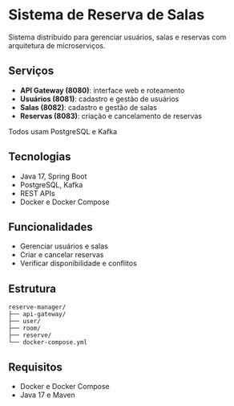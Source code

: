 # Sistema de Reserva de Salas

Sistema distribuído para gerenciar usuários, salas e reservas com arquitetura de microserviços.

## Serviços

- **API Gateway (8080)**: interface web e roteamento
- **Usuários (8081)**: cadastro e gestão de usuários
- **Salas (8082)**: cadastro e gestão de salas
- **Reservas (8083)**: criação e cancelamento de reservas

Todos usam PostgreSQL e Kafka

## Tecnologias

- Java 17, Spring Boot
- PostgreSQL, Kafka
- REST APIs
- Docker e Docker Compose

## Funcionalidades

- Gerenciar usuários e salas
- Criar e cancelar reservas
- Verificar disponibilidade e conflitos


## Estrutura

```
reserve-manager/
├── api-gateway/
├── user/
├── room/
├── reserve/
└── docker-compose.yml
```

## Requisitos

- Docker e Docker Compose
- Java 17 e Maven 

```
